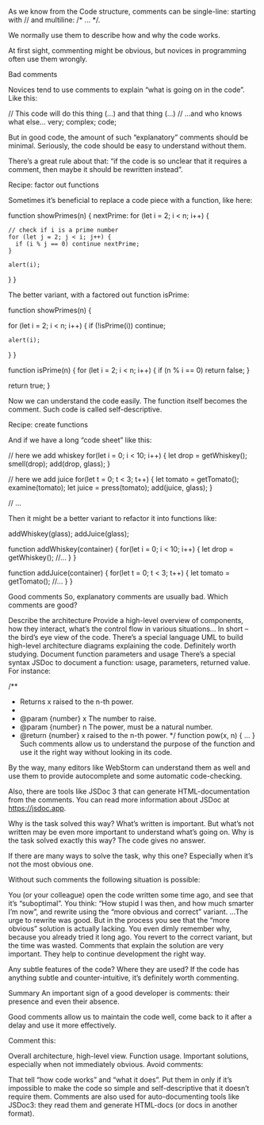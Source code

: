 As we know from the  Code structure, comments can be single-line: starting with // and multiline: /* ... */.

We normally use them to describe how and why the code works.

At first sight, commenting might be obvious, but novices in programming often use them wrongly.


Bad comments

Novices tend to use comments to explain “what is going on in the code”. Like this:

// This code will do this thing (...) and that thing (...)
// ...and who knows what else...
very;
complex;
code;


But in good code, the amount of such “explanatory” comments should be minimal. Seriously, the code should be easy to understand without them.

There’s a great rule about that: “if the code is so unclear that it requires a comment, then maybe it should be rewritten instead”.

Recipe: factor out functions

Sometimes it’s beneficial to replace a code piece with a function, like here:

function showPrimes(n) {
  nextPrime:
  for (let i = 2; i < n; i++) {

    // check if i is a prime number
    for (let j = 2; j < i; j++) {
      if (i % j == 0) continue nextPrime;
    }

    alert(i);
  }
}

The better variant, with a factored out function isPrime:

function showPrimes(n) {

  for (let i = 2; i < n; i++) {
    if (!isPrime(i)) continue;

    alert(i);
  }
}

function isPrime(n) {
  for (let i = 2; i < n; i++) {
    if (n % i == 0) return false;
  }

  return true;
}

Now we can understand the code easily. The function itself becomes the comment. Such code is called self-descriptive.

Recipe: create functions


And if we have a long “code sheet” like this:

// here we add whiskey
for(let i = 0; i < 10; i++) {
  let drop = getWhiskey();
  smell(drop);
  add(drop, glass);
}

// here we add juice
for(let t = 0; t < 3; t++) {
  let tomato = getTomato();
  examine(tomato);
  let juice = press(tomato);
  add(juice, glass);
}

// ...

Then it might be a better variant to refactor it into functions like:

addWhiskey(glass);
addJuice(glass);

function addWhiskey(container) {
  for(let i = 0; i < 10; i++) {
    let drop = getWhiskey();
    //...
  }
}

function addJuice(container) {
  for(let t = 0; t < 3; t++) {
    let tomato = getTomato();
    //...
  }
}

Good comments
So, explanatory comments are usually bad. Which comments are good?

Describe the architecture
Provide a high-level overview of components, how they interact, what’s the control flow in various situations… In short – the bird’s eye view of the code. There’s a special language UML to build high-level architecture diagrams explaining the code. Definitely worth studying.
Document function parameters and usage
There’s a special syntax JSDoc to document a function: usage, parameters, returned value.
For instance:

/**
 * Returns x raised to the n-th power.
 *
 * @param {number} x The number to raise.
 * @param {number} n The power, must be a natural number.
 * @return {number} x raised to the n-th power.
 */
function pow(x, n) {
  ...
}
Such comments allow us to understand the purpose of the function and use it the right way without looking in its code.

By the way, many editors like WebStorm can understand them as well and use them to provide autocomplete and some automatic code-checking.

Also, there are tools like JSDoc 3 that can generate HTML-documentation from the comments. You can read more information about JSDoc at https://jsdoc.app.

Why is the task solved this way?
What’s written is important. But what’s not written may be even more important to understand what’s going on. Why is the task solved exactly this way? The code gives no answer.

If there are many ways to solve the task, why this one? Especially when it’s not the most obvious one.

Without such comments the following situation is possible:

You (or your colleague) open the code written some time ago, and see that it’s “suboptimal”.
You think: “How stupid I was then, and how much smarter I’m now”, and rewrite using the “more obvious and correct” variant.
…The urge to rewrite was good. But in the process you see that the “more obvious” solution is actually lacking. You even dimly remember why, because you already tried it long ago. You revert to the correct variant, but the time was wasted.
Comments that explain the solution are very important. They help to continue development the right way.

Any subtle features of the code? Where they are used?
If the code has anything subtle and counter-intuitive, it’s definitely worth commenting.

Summary
An important sign of a good developer is comments: their presence and even their absence.

Good comments allow us to maintain the code well, come back to it after a delay and use it more effectively.

Comment this:

Overall architecture, high-level view.
Function usage.
Important solutions, especially when not immediately obvious.
Avoid comments:

That tell “how code works” and “what it does”.
Put them in only if it’s impossible to make the code so simple and self-descriptive that it doesn’t require them.
Comments are also used for auto-documenting tools like JSDoc3: they read them and generate HTML-docs (or docs in another format).